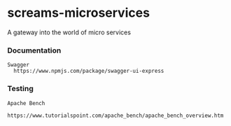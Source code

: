 # screams-microservices

A gateway into the world of micro services


### Documentation
    
    Swagger
      https://www.npmjs.com/package/swagger-ui-express


### Testing

    Apache Bench
      https://www.tutorialspoint.com/apache_bench/apache_bench_overview.htm
      
